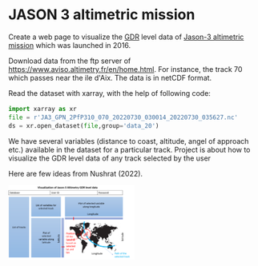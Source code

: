 # JASON 3 altimetric mission 

Create a web page to visualize the [GDR](https://www.aviso.altimetry.fr/en/data/products/sea-surface-height-products/global/gdr-igdr-and-ogdr.html) level data 
of [Jason-3 altimetric mission](https://podaac.jpl.nasa.gov/JASON3) which was launched in 2016. 

Download data from the ftp server of https://www.aviso.altimetry.fr/en/home.html. 
For  instance, the track 70  which passes near the ile d'Aix. 
The data is in netCDF format. 

Read the dataset with xarray, with the help of following code:
```py
import xarray as xr
file = r'JA3_GPN_2PfP310_070_20220730_030014_20220730_035627.nc'
ds = xr.open_dataset(file,group='data_20')
```

We have several variables (distance to coast, altitude, angel of approach etc.) available in the dataset for a particular track.
Project is about how to visualize the GDR level data of any track selected by the user

Here are few ideas from Nushrat (2022).

<!-- ![The main view](https://github.com/cplumejeaud/M2_python/raw/main/data/jason3/Project%20Idea.png  The main view) -->
<img src="Project Idea.png" alt="The main view"  class="wrap align-right" width="50%"/>

